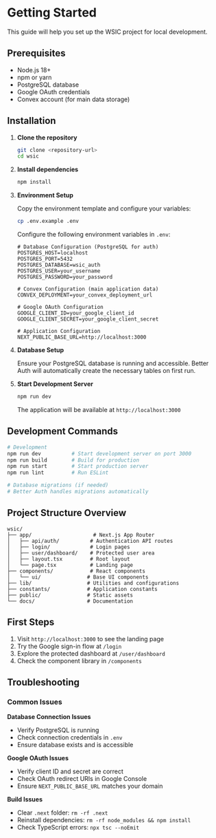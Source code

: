 # Getting Started

This guide will help you set up the WSIC project for local development.

## Prerequisites

- Node.js 18+ 
- npm or yarn
- PostgreSQL database
- Google OAuth credentials
- Convex account (for main data storage)

## Installation

1. **Clone the repository**
   ```bash
   git clone <repository-url>
   cd wsic
   ```

2. **Install dependencies**
   ```bash
   npm install
   ```

3. **Environment Setup**
   
   Copy the environment template and configure your variables:
   ```bash
   cp .env.example .env
   ```

   Configure the following environment variables in `.env`:

   ```env
   # Database Configuration (PostgreSQL for auth)
   POSTGRES_HOST=localhost
   POSTGRES_PORT=5432
   POSTGRES_DATABASE=wsic_auth
   POSTGRES_USER=your_username
   POSTGRES_PASSWORD=your_password

   # Convex Configuration (main application data)
   CONVEX_DEPLOYMENT=your_convex_deployment_url

   # Google OAuth Configuration
   GOOGLE_CLIENT_ID=your_google_client_id
   GOOGLE_CLIENT_SECRET=your_google_client_secret

   # Application Configuration
   NEXT_PUBLIC_BASE_URL=http://localhost:3000
   ```

4. **Database Setup**
   
   Ensure your PostgreSQL database is running and accessible. Better Auth will automatically create the necessary tables on first run.

5. **Start Development Server**
   ```bash
   npm run dev
   ```

   The application will be available at `http://localhost:3000`

## Development Commands

```bash
# Development
npm run dev          # Start development server on port 3000
npm run build        # Build for production
npm run start        # Start production server
npm run lint         # Run ESLint

# Database migrations (if needed)
# Better Auth handles migrations automatically
```

## Project Structure Overview

```
wsic/
├── app/                    # Next.js App Router
│   ├── api/auth/          # Authentication API routes
│   ├── login/             # Login pages
│   ├── user/dashboard/    # Protected user area
│   ├── layout.tsx         # Root layout
│   └── page.tsx           # Landing page
├── components/            # React components
│   └── ui/               # Base UI components
├── lib/                  # Utilities and configurations
├── constants/            # Application constants
├── public/               # Static assets
└── docs/                 # Documentation
```

## First Steps

1. Visit `http://localhost:3000` to see the landing page
2. Try the Google sign-in flow at `/login`
3. Explore the protected dashboard at `/user/dashboard`
4. Check the component library in `/components`

## Troubleshooting

### Common Issues

**Database Connection Issues**
- Verify PostgreSQL is running
- Check connection credentials in `.env`
- Ensure database exists and is accessible

**Google OAuth Issues**
- Verify client ID and secret are correct
- Check OAuth redirect URIs in Google Console
- Ensure `NEXT_PUBLIC_BASE_URL` matches your domain

**Build Issues**
- Clear `.next` folder: `rm -rf .next`
- Reinstall dependencies: `rm -rf node_modules && npm install`
- Check TypeScript errors: `npx tsc --noEmit`